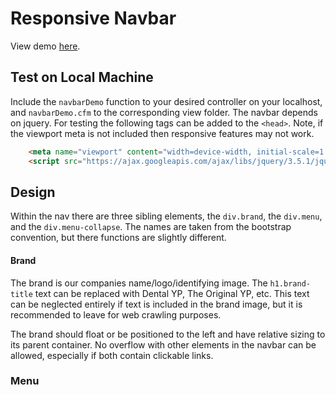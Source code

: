 # Responsive Navbar

View demo [here](https://ypds.github.io/navbar/).

## Test on Local Machine

Include the ```navbarDemo``` function to your desired controller on your localhost, and ```navbarDemo.cfm``` to the corresponding view folder. The navbar depends on jquery. For testing the following tags can be added to the ```<head>```. Note, if the viewport meta is not included then responsive features may not work.

```html
	<meta name="viewport" content="width=device-width, initial-scale=1.0" />
	<script src="https://ajax.googleapis.com/ajax/libs/jquery/3.5.1/jquery.min.js"></script>
```

## Design

Within the nav there are three sibling elements, the ```div.brand```, the ```div.menu```, and the ```div.menu-collapse```. The names are taken from the bootstrap convention, but there functions are slightly different.

#### Brand

The brand is our companies name/logo/identifying image. The ```h1.brand-title``` text can be replaced with Dental YP, The Original YP, etc. This text can be neglected entirely if text is included in the brand image, but it is recommended to leave for web crawling purposes. 

The brand should float or be positioned to the left and have relative sizing to its parent container. No overflow with other elements in the navbar can be allowed, especially if both contain clickable links.

### Menu

